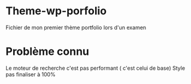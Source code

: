 # Theme-wp-porfolio
Fichier de mon premier thème portfolio lors d'un examen
# Problème connu
Le moteur de recherche c'est pas performant ( c'est celui de base)
Style pas finaliser à 100%
